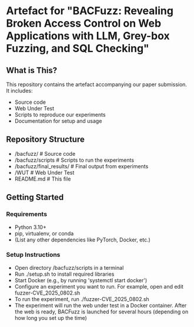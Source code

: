 # Artefact for "BACFuzz: Revealing Broken Access Control on Web Applications with LLM, Grey-box Fuzzing, and SQL Checking"

## What is This?
This repository contains the artefact accompanying our paper submission. It includes:

- Source code
- Web Under Test
- Scripts to reproduce our experiments
- Documentation for setup and usage

## Repository Structure

- /bacfuzz/ # Source code
- /bacfuzz/scripts # Scripts to run the experiments
- /bacfuzz/final_results/ # Final output from experiments
- /WUT # Web Under Test
- README.md # This file

## Getting Started

### Requirements

- Python 3.10+
- pip, virtualenv, or conda
- (List any other dependencies like PyTorch, Docker, etc.)

### Setup Instructions
- Open directory /bacfuzz/scripts in a terminal
- Run ./setup.sh to install required libraries
- Start Docker (e.g., by running 'systemctl start docker')
- Configure an experiment you want to run. For example, open and edit fuzzer-CVE_2025_0802.sh
- To run the experiment, run ./fuzzer-CVE_2025_0802.sh
- The experiment will run the web under test in a Docker container. After the web is ready, BACFuzz is launched for several hours (depending on how long you set up the time)

